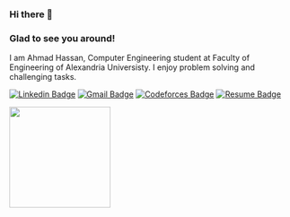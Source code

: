 ### Hi there 👋

### Glad to see you around!

I am Ahmad Hassan, Computer Engineering student at Faculty of Engineering of Alexandria Universisty. I enjoy problem solving and challenging tasks.

[![Linkedin Badge](https://img.shields.io/badge/-LinkedIn-0e76a8?style=flat-square&logo=Linkedin&logoColor=white&height=40)](https://linkedin.com/in/ahmadhassan1001)
[![Gmail Badge](https://img.shields.io/badge/Gmail-D14836?style=flat-square&&logo=gmail&logoColor=white&height=20)](mailto:ahmad10011hassan@gmail.com)
[![Codeforces Badge](https://cp-logo.vercel.app/codeforces/AhmadHassan?logo=true)](https://codeforces.com/profile/AhmadHassan)
[![Resume Badge](https://img.shields.io/badge/-RESUME-blue)](https://www.canva.com/design/DAFlPg3xQj4/V3fegtWuSwfcWIQ18y7h9w/edit?utm_content=DAFlPg3xQj4&utm_campaign=designshare&utm_medium=link2&utm_source=sharebutton)


<p>
  <img height="180em" src="https://github-readme-stats.vercel.app/api/top-langs/?username=AhmadHassan1001&show_icons=true&hide_border=true&layout=compact&langs_count=8&theme=vision-friendly-dark"/>
</p>

<!--
**AhmadHassan1001/AhmadHassan1001** is a ✨ _special_ ✨ repository because its `README.md` (this file) appears on your GitHub profile.

Here are some ideas to get you started:

- 🔭 I’m currently working on ...
- 🌱 I’m currently learning ...
- 👯 I’m looking to collaborate on ...
- 🤔 I’m looking for help with ...
- 💬 Ask me about ...
- 📫 How to reach me: ...
- 😄 Pronouns: ...
- ⚡ Fun fact: ...
-->
